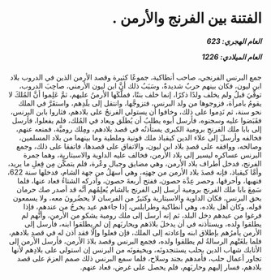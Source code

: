 <h1 dir="rtl">الفتنة بين الفرنج والأرمن .</h1>

<h5 dir="rtl">العام الهجري:  623

العام الميلادي: 1226

</h5>

<p dir="rtl">جمع البرنس الفرنجي، صاحب أنطاكية، جموعًا كثيرة وقصد الأرمن الذين في الدروب بلاد ابن ليون، فكان بينهم حربٌ شديدةٌ، وسَبَبُ ذلك أنَّ ابن ليون الأرمني، صاحِبَ الدروب، توفِّيَ قبلُ ولم يخلف ولدًا ذكرًا، إنما خلف بنتًا، فملَّكَها الأرمنُ عليهم، ثمَّ عَلِموا أنَّ المُلكَ لا يقومُ بامرأة، فزوجوها من ولد البرنس، فتزوجَّها، وانتقل إلى بلَدِهم، واستقَرَّ في الملك نحو سنة، ثم نَدِموا على ذلك، وخافوا أن يستولي الفرنجُ على بلادهم، فثاروا بابن البرنس، فقَبَضوا عليه وسجنوه، فأرسل أبوه يطلبُ أن يُطلَق ويعاد في المُلك، فلم يفعلوا، فأرسل إلى بابا ملك الفرنجِ برومية الكبرى يستأذنُه في قصد بلادهم، ومِلك روميَّة، فمنعه عنهم، فخالفه وأرسلَ إلى علاء الدين كيقباذ ملك قونية وملطية وما بينهما من بلاد المسلمين، وصالحه، ووافقه على قصدِ بلاد ابن ليون، والاتفاق على قصدها، فاتفقا على ذلك، وجمع البرنس عساكره ليسير إلى بلاد الأرمن، فخالف عليه الداوية والاسبتارية، وهما جمرة الفرنج، فدخل أطراف بلاد الأرمن، وهي مضايق وجبال وعْرة، فلم يتمكَّن مِن فِعلِ ما يريد، وأمَّا كيقباذ، فإنه قصدَ بلاد الأرمن من جهتِه، وهي أسهَلُ من جهة الشام، فدخلها سنة 622، فنهبها، وأحرقها، وحصر عِدَّة حصون، ففتح أربعةَ حصون، وأدركه الشتاءُ فعاد عنها، فلما سَمِعَ بابا ملك الفرنج برومية أرسل إلى الفرنج بالشام يُعلِمُهم أنَّه قد أصدر صك حرمان بحق البرنس، فكان الداوية والاسبتارية وكثيرٌ من الفرسان لا يحضُرونَ معه، ولا يسمعون قوله، وكان أهل بلاده، وهي أنطاكية وطرابلس، إذا جاءهم عيد يخرجُ من عندهم، فإذا فرغوا من عيدهم دخل البلد، ثم إنه أرسل إلى ملك رومية يشكو من الأرمن، وأنَّهم لم يطلقوا ولده، ويستأذنه في أن يدخلَ بلادَهم ويحاربَهم إن لم يطلقوا ابنه، فأرسل إلى الأرمن يأمرُهم بإطلاق ابنه وإعادته إلى الملك، فإن فعلوا وإلَّا فقد أذن له في قصدِ بلادهم، فلما بلغَتْهم الرسالةُ لم يطلقوا ولده، فجمع البرنس وقصد بلادَ الأرمن، فأرسل الأرمن إلى الأتابك شهاب الدين بحلب يستنجدونَه، ويخيفونَه من البرنس إن استولى على بلادِهم لأنها تجاور أعمال حلب، فأمدهم بجند وسلاح، فلما سمع البرنس ذلك صمم العزمَ على قصد بلادهم، فسار إليهم وحاربَهم، فلم يحصل على غرض، فعاد عنهم.</p></br>
